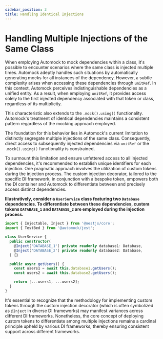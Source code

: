 ```yaml
---
sidebar_position: 3
title: Handling Identical Injections
---
```


# Handling Multiple Injections of the Same Class

When employing Automock to mock dependencies within a class, it's possible to encounter scenarios where the same class
is injected multiple times. Automock adeptly handles such situations by automatically generating mocks for all instances
of the dependency. However, a subtle complexity arises when accessing these dependencies through `unitRef`. In this
context, Automock perceives indistinguishable dependencies as a unified entity. As a result, when employing `unitRef`,
it provides access solely to the first injected dependency associated with that token or class, regardless of its
multiplicity.

This characteristic also extends to the `.mock().using()` functionality. Automock's treatment of identical dependencies
maintains a consistent pattern regardless of the mocking approach employed.

The foundation for this behavior lies in Automock's current limitation to distinctly segregate multiple injections of
the same class. Consequently, direct access to subsequently injected dependencies via `unitRef` or the `.mock().using()`
functionality is constrained.

To surmount this limitation and ensure unfettered access to all injected dependencies, it's recommended to establish
unique identifiers for each injection. One pragmatic approach involves the utilization of custom tokens during the
injection process. The custom injection decorator, tailored to the specific DI framework, in conjunction with a bespoke
token, empowers both the DI container and Automock to differentiate between and precisely access distinct dependencies.

**Illustratively, consider a `UserService` class featuring two `Database` dependencies. To differentiate between these
dependencies, custom tokens `DATABASE_1` and `DATABASE_2` are employed during the injection process.**

```typescript
import { Injectable, Inject } from '@nestjs/core';
import { TestBed } from '@automock/jest';

class UserService {
  public constructor(
    @Inject('DATABASE_1') private readonly database1: Database,
    @Inject('DATABASE_2') private readonly database2: Database,
  ) {}

  public async getUsers() {
    const users1 = await this.database1.getUsers();
    const users2 = await this.database2.getUsers();

    return [...users1, ...users2];
  }
}
```

It's essential to recognize that the methodology for implementing custom tokens through the custom injection decorator
(which is often symbolized as `@Inject` in diverse DI frameworks) may manifest variances across different DI frameworks.
Nonetheless, the core concept of deploying custom tokens to differentiate among multiple injections remains a cardinal
principle upheld by various DI frameworks, thereby ensuring consistent support across different frameworks.
